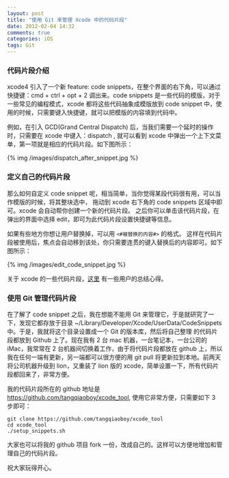 ```yaml
---
layout: post
title: "使用 Git 来管理 Xcode 中的代码片段"
date: 2012-02-04 14:32
comments: true
categories: iOS
tags: Git
---
```


### 代码片段介绍

xcode4 引入了一个新 feature: code snippets，在整个界面的右下角，可以通过快捷键：cmd + ctrl + opt + 2 调出来。code snippets 是一些代码的模版，对于一些常见的编程模式，xcode 都将这些代码抽象成模版放到 code snippet 中，使用的时候，只需要键入快捷键，就可以把模版的内容填到代码中。

<!--more-->

例如，在引入 GCD(Grand Central Dispatch) 后，当我们需要一个延时的操作时，只需要在 xcode 中键入：dispatch
, 就可以看到 xcode 中弹出一个上下文菜单，第一项就是相应的代码片段。如下图所示：

{% img /images/dispatch_after_snippet.jpg %}

### 定义自己的代码片段

那么如何自定义 code snippet 呢，相当简单，当你觉得某段代码很有用，可以当作模版的时候，将其整块选中，
拖动到 xcode 右下角的 code snippets 区域中即可。xcode 会自动帮你创建一个新的代码片段。
之后你可以单击该代码片段，在弹出的界面中选择 edit，即可为此代码片段设置快捷键等信息。

如果有些地方你想让用户替换掉，可以用 `<#被替换的内容#>` 的格式。
这样在代码片段被使用后，焦点会自动移到该处，你只需要连贯的键入替换后的内容即可。如下图所示：

{% img /images/edit_code_snippet.jpg %}

关于 xcode 的一些代码片段，[这里](http://nearthespeedoflight.com/article/xcode_4_code_snippets) 有一些用户的总结心得。

### 使用 Git 管理代码片段
在了解了 code snippet 之后，我在想能不能用 Git 来管理它，于是就研究了一下，发现它都存放于目录 ~/Library/Developer/Xcode/UserData/CodeSnippets 中。于是，我就将这个目录设置成一个 Git 的版本库，然后将自己整理
的代码片段都放到 Github 上了。现在我有 2 台 mac 机器，一台笔记本，一台公司的 iMac，我常常在 2 台机器间切换着工作，由于将代码片段都放在 github 上，所以我在任何一端有更新，另一端都可以很方便的用 git pull 将更新拉到本地。前两天将公司机器升级到 lion，又重装了 lion 版的 xcode，简单设置一下，所有代码片段都回来了，非常方便。

我的代码片段所在的 github 地址是 <https://github.com/tangqiaoboy/xcode_tool>, 使用它非常方便，只需要如下 3 步即可：

```
git clone https://github.com/tangqiaoboy/xcode_tool
cd xcode_tool
./setup_snippets.sh
```

大家也可以将我的 github 项目 fork 一份，改成自己的。这样可以方便地增加和管理自己的代码片段。

祝大家玩得开心。

